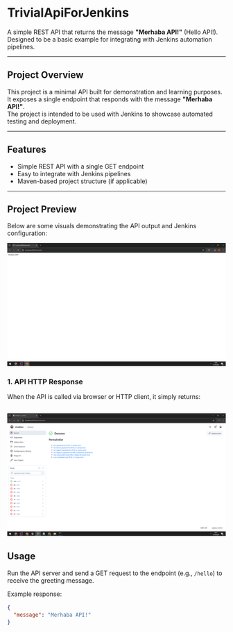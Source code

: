 # TrivialApiForJenkins

A simple REST API that returns the message **"Merhaba API!"** (Hello API!).  
Designed to be a basic example for integrating with Jenkins automation pipelines.

---

## Project Overview

This project is a minimal API built for demonstration and learning purposes.  
It exposes a single endpoint that responds with the message **"Merhaba API!"**.  
The project is intended to be used with Jenkins to showcase automated testing and deployment.

---

## Features

- Simple REST API with a single GET endpoint  
- Easy to integrate with Jenkins pipelines  
- Maven-based project structure (if applicable)  

---

## Project Preview

Below are some visuals demonstrating the API output and Jenkins configuration:

![API Output](MerhabaAPI.PNG)

### 1. API HTTP Response

When the API is called via browser or HTTP client, it simply returns:

![Jenkins Configuration](successfulconfiguration.png)
---

## Usage

Run the API server and send a GET request to the endpoint (e.g., `/hello`) to receive the greeting message.

Example response:
```json
{
  "message": "Merhaba API!"
}
